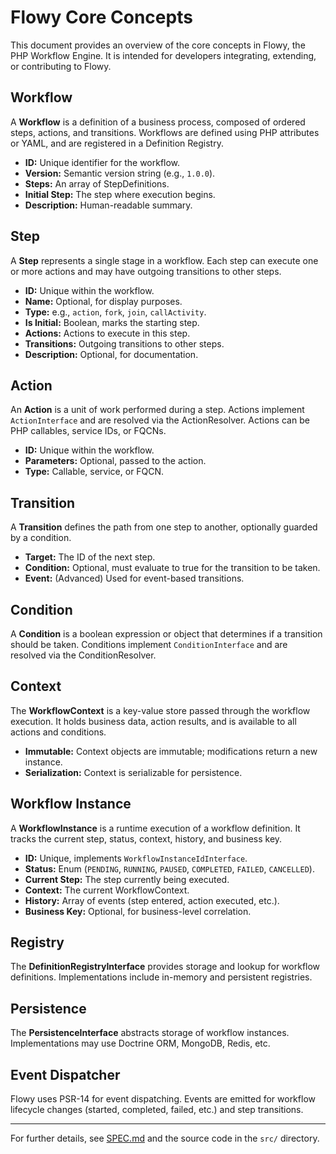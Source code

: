 # Flowy Core Concepts

This document provides an overview of the core concepts in Flowy, the PHP Workflow Engine. It is intended for developers integrating, extending, or contributing to Flowy.

## Workflow
A **Workflow** is a definition of a business process, composed of ordered steps, actions, and transitions. Workflows are defined using PHP attributes or YAML, and are registered in a Definition Registry.

- **ID:** Unique identifier for the workflow.
- **Version:** Semantic version string (e.g., `1.0.0`).
- **Steps:** An array of StepDefinitions.
- **Initial Step:** The step where execution begins.
- **Description:** Human-readable summary.

## Step
A **Step** represents a single stage in a workflow. Each step can execute one or more actions and may have outgoing transitions to other steps.

- **ID:** Unique within the workflow.
- **Name:** Optional, for display purposes.
- **Type:** e.g., `action`, `fork`, `join`, `callActivity`.
- **Is Initial:** Boolean, marks the starting step.
- **Actions:** Actions to execute in this step.
- **Transitions:** Outgoing transitions to other steps.
- **Description:** Optional, for documentation.

## Action
An **Action** is a unit of work performed during a step. Actions implement `ActionInterface` and are resolved via the ActionResolver. Actions can be PHP callables, service IDs, or FQCNs.

- **ID:** Unique within the workflow.
- **Parameters:** Optional, passed to the action.
- **Type:** Callable, service, or FQCN.

## Transition
A **Transition** defines the path from one step to another, optionally guarded by a condition.

- **Target:** The ID of the next step.
- **Condition:** Optional, must evaluate to true for the transition to be taken.
- **Event:** (Advanced) Used for event-based transitions.

## Condition
A **Condition** is a boolean expression or object that determines if a transition should be taken. Conditions implement `ConditionInterface` and are resolved via the ConditionResolver.

## Context
The **WorkflowContext** is a key-value store passed through the workflow execution. It holds business data, action results, and is available to all actions and conditions.

- **Immutable:** Context objects are immutable; modifications return a new instance.
- **Serialization:** Context is serializable for persistence.

## Workflow Instance
A **WorkflowInstance** is a runtime execution of a workflow definition. It tracks the current step, status, context, history, and business key.

- **ID:** Unique, implements `WorkflowInstanceIdInterface`.
- **Status:** Enum (`PENDING`, `RUNNING`, `PAUSED`, `COMPLETED`, `FAILED`, `CANCELLED`).
- **Current Step:** The step currently being executed.
- **Context:** The current WorkflowContext.
- **History:** Array of events (step entered, action executed, etc.).
- **Business Key:** Optional, for business-level correlation.

## Registry
The **DefinitionRegistryInterface** provides storage and lookup for workflow definitions. Implementations include in-memory and persistent registries.

## Persistence
The **PersistenceInterface** abstracts storage of workflow instances. Implementations may use Doctrine ORM, MongoDB, Redis, etc.

## Event Dispatcher
Flowy uses PSR-14 for event dispatching. Events are emitted for workflow lifecycle changes (started, completed, failed, etc.) and step transitions.

---

For further details, see [SPEC.md](../SPEC.md) and the source code in the `src/` directory.
